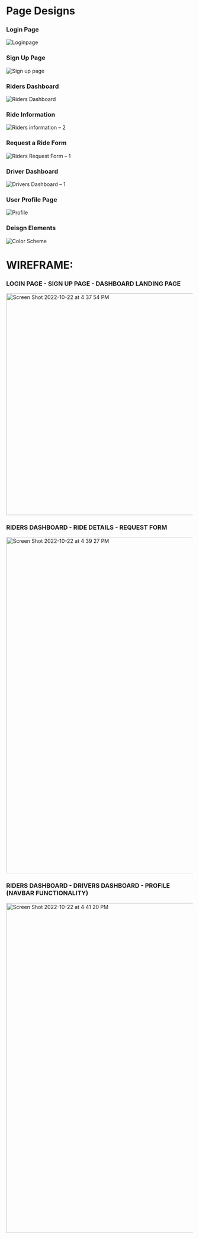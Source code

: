 # Page Designs
### Login Page
![Loginpage](https://user-images.githubusercontent.com/67108579/197361437-06498b81-e536-4e28-9c92-83e1cf7d2044.png)

### Sign Up Page
![Sign up page](https://user-images.githubusercontent.com/67108579/197361439-1ec77f2e-2795-4c26-b035-b87a024076eb.png)

### Riders Dashboard
![Riders Dashboard](https://user-images.githubusercontent.com/67108579/197361442-49421584-2d3d-4ab1-837b-3c324801b9d2.png)

### Ride Information
![Riders information – 2](https://user-images.githubusercontent.com/67108579/197361445-d6b38d51-feca-4a3d-af97-4a39a351e9a6.png)

### Request a Ride Form
![Riders Request Form – 1](https://user-images.githubusercontent.com/67108579/197361446-d0715070-497e-4c9b-804f-1034f650e293.png)

### Driver Dashboard
![Drivers Dashboard – 1](https://user-images.githubusercontent.com/67108579/197361451-d969441d-663d-48d1-af0e-f89e08bec8f1.png)

### User Profile Page
![Profile](https://user-images.githubusercontent.com/67108579/197361452-074cf737-c157-4d92-acb6-6ff84be26b42.png)

### Deisgn Elements
![Color Scheme](https://user-images.githubusercontent.com/67108579/197361453-fe9ad3dd-0565-470b-80b1-c7523b4890f2.png)

# WIREFRAME: 
### LOGIN PAGE - SIGN UP PAGE - DASHBOARD LANDING PAGE
<img width="597" alt="Screen Shot 2022-10-22 at 4 37 54 PM" src="https://user-images.githubusercontent.com/67108579/197361495-1bca047e-dc49-441e-91ba-1c5aa9e5c1c3.png">

### RIDERS DASHBOARD - RIDE DETAILS - REQUEST FORM
<img width="905" alt="Screen Shot 2022-10-22 at 4 39 27 PM" src="https://user-images.githubusercontent.com/67108579/197361547-27f72072-ae8d-4e2e-9b43-c6b769565b6a.png">

### RIDERS DASHBOARD - DRIVERS DASHBOARD - PROFILE (NAVBAR FUNCTIONALITY)
<img width="888" alt="Screen Shot 2022-10-22 at 4 41 20 PM" src="https://user-images.githubusercontent.com/67108579/197361589-0fb9c6cb-50b7-4306-9f3e-3128f43c6474.png">

